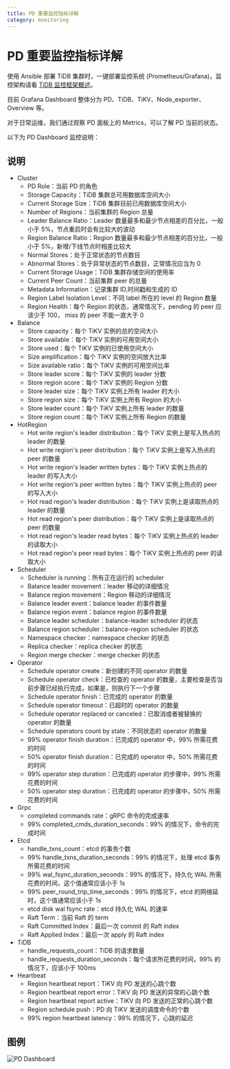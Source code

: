 ```yaml
---
title: PD 重要监控指标详解
category: monitoring
---
```


# PD 重要监控指标详解

使用 Ansible 部署 TiDB 集群时，一键部署监控系统 (Prometheus/Grafana)，监控架构请看 [TiDB 监控框架概述](../op-guide/monitor-overview.md)。

目前 Grafana Dashboard 整体分为 PD、TiDB、TiKV、Node\_exporter、Overview 等。

对于日常运维，我们通过观察 PD 面板上的 Metrics，可以了解 PD 当前的状态。

以下为 PD Dashboard 监控说明：

## 说明

- Cluster
    - PD Role：当前 PD 的角色
    - Storage Capacity：TiDB 集群总可用数据库空间大小
    - Current Storage Size：TiDB 集群目前已用数据库空间大小
    - Number of Regions：当前集群的 Region 总量
    - Leader Balance Ratio：Leader 数量最多和最少节点相差的百分比，一般小于 5%，节点重启时会有比较大的波动
    - Region Balance Ratio：Region 数量最多和最少节点相差的百分比，一般小于 5%，新增/下线节点时相差比较大
    - Normal Stores：处于正常状态的节点数目
    - Abnormal Stores：处于异常状态的节点数目，正常情况应当为 0
    - Current Storage Usage：TiDB 集群存储空间的使用率
    - Current Peer Count：当前集群 peer 的总量
    - Metadata Information：记录集群 ID,时间戳和生成的 ID
    - Region Label Isolation Level：不同 label 所在的 level 的 Region 数量
    - Region Health：每个 Region 的状态，通常情况下，pending 的 peer 应该少于 100， miss 的 peer 不能一直大于 0
- Balance
    - Store capacity：每个 TiKV 实例的总的空间大小
    - Store available：每个 TiKV 实例的可用空间大小
    - Store used：每个 TiKV 实例的已使用空间大小
    - Size amplification：每个 TiKV 实例的空间放大比率
    - Size available ratio：每个 TiKV 实例的可用空间比率
    - Store leader score：每个 TiKV 实例的 leader 分数
    - Store region score：每个 TiKV 实例的 Region 分数
    - Store leader size：每个 TiKV 实例上所有 leader 的大小
    - Store region size：每个 TiKV 实例上所有 Region 的大小
    - Store leader count：每个 TiKV 实例上所有 leader 的数量
    - Store region count：每个 TiKV 实例上所有 Region 的数量
- HotRegion
    - Hot write region's leader distribution：每个 TiKV 实例上是写入热点的 leader 的数量
    - Hot write region's peer distribution：每个 TiKV 实例上是写入热点的 peer 的数量
    - Hot write region's leader written bytes：每个 TiKV 实例上热点的 leader 的写入大小
    - Hot write region's peer written bytes：每个 TiKV 实例上热点的 peer 的写入大小
    - Hot read region's leader distribution：每个 TiKV 实例上是读取热点的 leader 的数量
    - Hot read region's peer distribution：每个 TiKV 实例上是读取热点的 peer 的数量
    - Hot read region's leader read bytes：每个 TiKV 实例上热点的 leader 的读取大小
    - Hot read region's peer read bytes：每个 TiKV 实例上热点的 peer 的读取大小
- Scheduler
    - Scheduler is running：所有正在运行的 scheduler
    - Balance leader movement：leader 移动的详细情况
    - Balance region movement：Region 移动的详细情况
    - Balance leader event：balance leader 的事件数量 
    - Balance region event：balance region 的事件数量
    - Balance leader scheduler：balance-leader scheduler 的状态
    - Balance region scheduler：balance-region scheduler 的状态
    - Namespace checker：namespace checker 的状态
    - Replica checker：replica checker 的状态
    - Region merge checker：merge checker 的状态
- Operator
    - Schedule operator create：新创建的不同 operator 的数量
    - Schedule operator check：已检查的 operator 的数量，主要检查是否当前步骤已经执行完成，如果是，则执行下一个步骤
    - Schedule operator finish：已完成的 operator 的数量
    - Schedule operator timeout：已超时的 operator 的数量
    - Schedule operator replaced or canceled：已取消或者被替换的 operator 的数量
    - Schedule operators count by state：不同状态的 operator 的数量
    - 99% operator finish duration：已完成的 operator 中，99% 所需花费的时间
    - 50% operator finish duration：已完成的 operator 中，50% 所需花费的时间
    - 99% operator step duration：已完成的 operator 的步骤中，99% 所需花费的时间
    - 50% operator step duration：已完成的 operator 的步骤中，50% 所需花费的时间
- Grpc
    - completed commands rate：gRPC 命令的完成速率
    - 99% completed_cmds_duration_seconds：99% 的情况下，命令的完成时间
- Etcd  
    - handle_txns_count：etcd 的事务个数
    - 99% handle_txns_duration_seconds：99% 的情况下，处理 etcd 事务所需花费的时间
    - 99% wal_fsync_duration_seconds：99% 的情况下，持久化 WAL 所需花费的时间，这个值通常应该小于 1s
    - 99% peer_round_trip_time_seconds：99% 的情况下，etcd 的网络延时，这个值通常应该小于 1s
    - etcd disk wal fsync rate：etcd 持久化 WAL 的速率
    - Raft Term：当前 Raft 的 term
    - Raft Committed Index：最后一次 commit 的 Raft index
    - Raft Applied Index：最后一次 apply 的 Raft index
- TiDB 
    - handle_requests_count：TiDB 的请求数量
    - handle_requests_duration_seconds：每个请求所花费的时间，99% 的情况下，应该小于 100ms
- Heartbeat
    - Region heartbeat report：TiKV 向 PD 发送的心跳个数
    - Region heartbeat report error：TiKV 向 PD 发送的异常的心跳个数
    - Region heartbeat report active：TiKV 向 PD 发送的正常的心跳个数
    - Region schedule push：PD 向 TiKV 发送的调度命令的个数
    - 99% region heartbeat latency：99% 的情况下，心跳的延迟

## 图例

![PD Dashboard](../media/pd_dashboard.png)
